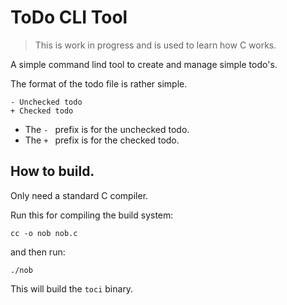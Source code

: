 # ToDo CLI Tool

> This is work in progress and is used to learn how C works.

A simple command lind tool to create and manage simple todo's.

The format of the todo file is rather simple.

```
- Unchecked todo
+ Checked todo

```

- The `- ` prefix is for the unchecked todo.
- The `+ ` prefix is for the checked todo.

## How to build.

Only need a standard C compiler.

Run this for compiling the build system:

```
cc -o nob nob.c
```

and then run:

```
./nob
```

This will build the `toci` binary.

